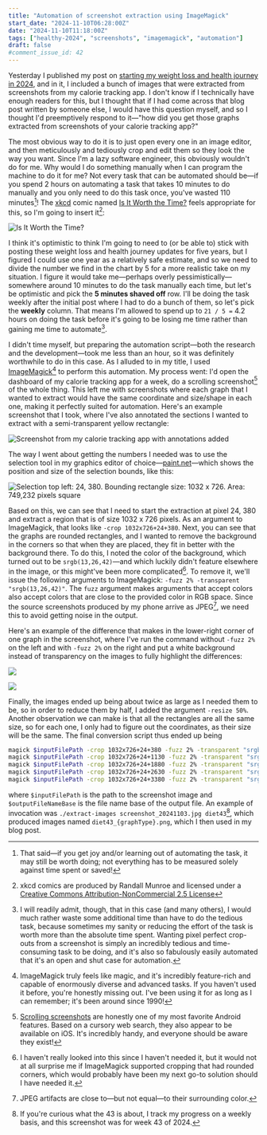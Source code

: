 ```yaml
---
title: "Automation of screenshot extraction using ImageMagick"
start_date: "2024-11-10T06:28:00Z"
date: "2024-11-10T11:18:00Z"
tags: ["healthy-2024", "screenshots", "imagemagick", "automation"]
draft: false
#comment_issue_id: 42
---
```


Yesterday I published my post on [starting my weight loss and health journey in 2024](/blog/2024/11/09/weight-loss-2024), and in it, I included a bunch of images that were extracted from screenshots from my calorie tracking app. I don't know if I technically have enough readers for this, but I thought that if I had come across that blog post written by someone else, I would have this question myself, and so I thought I'd preemptively respond to it—"how did you get those graphs extracted from screenshots of your calorie tracking app?"

The most obvious way to do it is to just open every one in an image editor, and then meticulously and tediously crop and edit them so they look the way you want. Since I'm a lazy software engineer, this obviously wouldn't do for me. Why would I do something manually when I can program the machine to do it for me? Not every task that can be automated should be—if you spend 2 hours on automating a task that takes 10 minutes to do manually and you only need to do this task once, you've wasted 110 minutes[^joy-and-learning]! The [xkcd](https://xkcd.com/) comic named [Is It Worth the Time?](https://xkcd.com/1205/) feels appropriate for this, so I'm going to insert it[^xckd-attribution]:

![Is It Worth the Time?](https://imgs.xkcd.com/comics/is_it_worth_the_time.png "Don't forget the time you spend finding the chart to look up what you save. And the time spent reading this reminder about the time spent. And the time trying to figure out if either of those actually make sense. Remember, every second counts toward your life total, including these right now.")

I think it's optimistic to think I'm going to need to (or be able to) stick with posting these weight loss and health journey updates for five years, but I figured I could use one year as a relatively safe estimate, and so we need to divide the number we find in the chart by 5 for a more realistic take on my situation. I figure it would take me—perhaps overly pessimistically—somewhere around 10 minutes to do the task manually each time, but let's be optimistic and pick the **5 minutes shaved off** row. I'll be doing the task weekly after the initial post where I had to do a bunch of them, so let's pick the **weekly** column. That means I'm allowed to spend up to `21 / 5 =` 4.2 hours on doing the task before it's going to be losing me time rather than gaining me time to automate[^avoiding-tedium].

I didn't time myself, but preparing the automation script—both the research and the development—took me less than an hour, so it was definitely worthwhile to do in this case. As I alluded to in my title, I used [ImageMagick](https://imagemagick.org/)[^imagemagick] to perform this automation. My process went: I'd open the dashboard of my calorie tracking app for a week, do a scrolling screenshot[^scrolling-screenshot] of the whole thing. This left me with screenshots where each graph that I wanted to extract would have the same coordinate and size/shape in each one, making it perfectly suited for automation. Here's an example screenshot that I took, where I've also annotated the sections I wanted to extract with a semi-transparent yellow rectangle:

![Screenshot from my calorie tracking app with annotations added](annotated-screenshot.webp "Screenshot from my calorie tracking app with annotations added")

The way I went about getting the numbers I needed was to use the selection tool in my graphics editor of choice—[paint.net](https://www.getpaint.net/)—which shows the position and size of the selection bounds, like this:

![Selection top left: 24, 380. Bounding rectangle size: 1032 x 726. Area: 749,232 pixels square](selection-data.png "Selection top left: 24, 380. Bounding rectangle size: 1032 x 726. Area: 749,232 pixels square")

Based on this, we can see that I need to start the extraction at pixel 24, 380 and extract a region that is of size 1032 x 726 pixels. As an argument to ImageMagick, that looks like `-crop 1032x726+24+380`. Next, you can see that the graphs are rounded rectangles, and I wanted to remove the background in the corners so that when they are placed, they fit in better with the background there. To do this, I noted the color of the background, which turned out to be `srgb(13,26,42)`—and which luckily didn't feature elsewhere in the image, or this might've been more complicated[^advanced-cropping]. To remove it, we'll issue the following arguments to ImageMagick: `-fuzz 2% -transparent "srgb(13,26,42)"`. The `fuzz` argument makes arguments that accept colors also accept colors that are close to the provided color in RGB space. Since the source screenshots produced by my phone arrive as JPEG[^jpeg], we need this to avoid getting noise in the output.

Here's an example of the difference that makes in the lower-right corner of one graph in the screenshot, where I've run the command without `-fuzz 2%` on the left and with `-fuzz 2%` on the right and put a white background instead of transparency on the images to fully highlight the differences:

<Juxtapose id="imagemagick-fuzz">

![ ](no-fuzz.png "no fuzz")

![ ](fuzz.png "fuzz")

</Juxtapose>

Finally, the images ended up being about twice as large as I needed them to be, so in order to reduce them by half, I added the argument `-resize 50%`. Another observation we can make is that all the rectangles are all the same size, so for each one, I only had to figure out the coordinates, as their size will be the same. The final conversion script thus ended up being

```bash
magick $inputFilePath -crop 1032x726+24+380 -fuzz 2% -transparent "srgb(13,26,42)" -resize 50% "${outputFileNameBase}_calories.png"
magick $inputFilePath -crop 1032x726+24+1130 -fuzz 2% -transparent "srgb(13,26,42)" -resize 50% "${outputFileNameBase}_protein.png"
magick $inputFilePath -crop 1032x726+24+1880 -fuzz 2% -transparent "srgb(13,26,42)" -resize 50% "${outputFileNameBase}_fiber.png"
magick $inputFilePath -crop 1032x726+24+2630 -fuzz 2% -transparent "srgb(13,26,42)" -resize 50% "${outputFileNameBase}_sugar.png"
magick $inputFilePath -crop 1032x726+24+3380 -fuzz 2% -transparent "srgb(13,26,42)" -resize 50% "${outputFileNameBase}_macros.png"
```

where `$inputFilePath` is the path to the screenshot image and `$outputFileNameBase` is the file name base of the output file. An example of invocation was `./extract-images screenshot_20241103.jpg diet43`[^week43], which produced images named `diet43_{graphType}.png`, which I then used in my blog post.

[^joy-and-learning]: That said—if you get joy and/or learning out of automating the task, it may still be worth doing; not everything has to be measured solely against time spent or saved!

[^xckd-attribution]: xkcd comics are produced by Randall Munroe and licensed under a [Creative Commons Attribution-NonCommercial 2.5 License](https://creativecommons.org/licenses/by-nc/2.5/)

[^avoiding-tedium]: I will readily admit, though, that in this case (and many others), I would much rather waste some additional time than have to do the tedious task, because sometimes my sanity or reducing the effort of the task is worth more than the absolute time spent. Wanting pixel perfect crop-outs from a screenshot is simply an incredibly tedious and time-consuming task to be doing, and it's also so fabulously easily automated that it's an open and shut case for automation.

[^imagemagick]: ImageMagick truly feels like magic, and it's incredibly feature-rich and capable of enormously diverse and advanced tasks. If you haven't used it before, you're honestly missing out. I've been using it for as long as I can remember; it's been around since 1990!

[^scrolling-screenshot]: [Scrolling screenshots](https://support.google.com/android/answer/9075928?hl=en) are honestly one of my most favorite Android features. Based on a cursory web search, they also appear to be available on iOS. It's incredibly handy, and everyone should be aware they exist!

[^advanced-cropping]: I haven't really looked into this since I haven't needed it, but it would not at all surprise me if ImageMagick supported cropping that had rounded corners, which would probably have been my next go-to solution should I have needed it.

[^jpeg]: JPEG artifacts are close to—but not equal—to their surrounding color.

[^week43]: If you're curious what the 43 is about, I track my progress on a weekly basis, and this screenshot was for week 43 of 2024.
